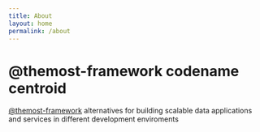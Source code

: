 ```yaml
---
title: About
layout: home
permalink: /about
---
```


# @themost-framework codename centroid

[@themost-framework](https://github.com/themost-framework) alternatives for building scalable data
applications and services in different development enviroments